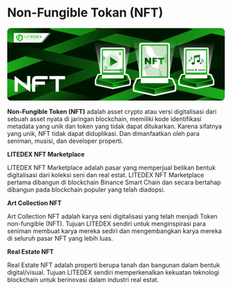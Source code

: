 # Non-Fungible Tokan \(NFT\)

![](../.gitbook/assets/18.-nft.svg)

**Non-Fungible Token \(NFT\)** adalah asset crypto atau versi digitalisasi dari sebuah asset nyata di jaringan blockchain, memiliki kode identifikasi metadata yang unik dan token yang tidak dapat ditukarkan. Karena sifatnya yang unik, NFT tidak dapat diduplikasi. Dan dimanfaatkan oleh para seniman, musisi, dan developer properti.

**LITEDEX NFT Marketplace**

LITEDEX NFT Marketplace adalah pasar yang memperjual belikan bentuk digitalisasi dari koleksi seni dan real estat. LITEDEX NFT Marketplace pertama dibangun  di blockchain Binance Smart Chain dan secara bertahap dibangun pada blockchain populer yang telah diadopsi. 

**Art Collection NFT**

Art Collection NFT adalah karya seni digitalisasi yang telah menjadi Token non-fungible \(NFT\). Tujuan LITEDEX sendiri untuk menginspirasi para seniman membuat karya mereka sediri dan mengembangkan karya mereka di seluruh pasar NFT yang lebih luas. 

**Real Estate NFT**

Real Estate NFT adalah properti berupa tanah dan bangunan dalam bentuk digital/visual. Tujuan LITEDEX sendiri memperkenalkan kekuatan teknologi blockchain untuk berinovasi dalam industri real estat.

